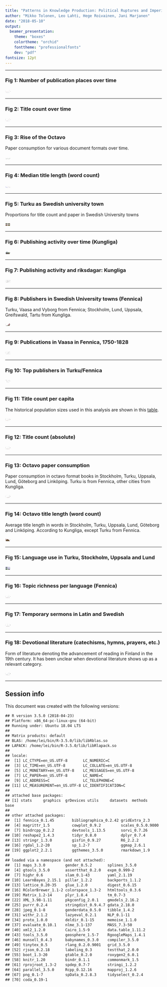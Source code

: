```yaml
---
title: "Patterns in Knowledge Production: Political Ruptures and Imperial Dynamics Shaping Public Discourse in Sweden and Finland, 1640–1828"
author: "Mikko Tolonen, Leo Lahti, Hege Roivainen, Jani Marjanen"
date: "2018-05-10"
output: 
  beamer_presentation:
    theme: "boxes"
    colortheme: "orchid"
    fonttheme: "professionalfonts"
    dev: "pdf"
fontsize: 12pt
---
```







---


### Fig 1: Number of publication places over time

<img src="20170201_manuscript/Figure_1-1.eps" title="plot of chunk Figure_1" alt="plot of chunk Figure_1" width="17cm" />

---


### Fig 2: Title count over time

<img src="20170201_manuscript/Figure_2-1.eps" title="plot of chunk Figure_2" alt="plot of chunk Figure_2" width="17cm" />

---

### Fig 3: Rise of the Octavo

Paper consumption for various document formats over time.



<img src="20170201_manuscript/Figure_3-1.eps" title="plot of chunk Figure_3" alt="plot of chunk Figure_3" width="17cm" />



---


### Fig 4: Median title length (word count)

<img src="20170201_manuscript/Figure_4-1.eps" title="plot of chunk Figure_4" alt="plot of chunk Figure_4" width="17cm" />

---


### Fig 5: Turku as Swedish university town

Proportions for title count and paper in Swedish University towns
 


<img src="20170201_manuscript/Figure_5-1.eps" title="plot of chunk Figure_5" alt="plot of chunk Figure_5" width="17cm" />

---

### Fig 6: Publishing activity over time (Kungliga)

<img src="20170201_manuscript/Figure_6-1.eps" title="plot of chunk Figure_6" alt="plot of chunk Figure_6" width="17cm" />

---


### Fig 7: Publishing activity and riksdagar: Kungliga

<img src="20170201_manuscript/Figure_7-1.eps" title="plot of chunk Figure_7" alt="plot of chunk Figure_7" width="17cm" />

---


### Fig 8: Publishers in Swedish University towns (Fennica)

Turku, Vaasa and Vyborg from Fennica; Stockholm, Lund, Uppsala, Greifswald, Tartu from Kungliga.

<img src="20170201_manuscript/Figure_8-1.eps" title="plot of chunk Figure_8" alt="plot of chunk Figure_8" width="17cm" />

---



### Fig 9: Publications in Vaasa in Fennica, 1750-1828


<img src="20170201_manuscript/Figure_9-1.eps" title="plot of chunk Figure_9" alt="plot of chunk Figure_9" width="17cm" />


---


### Fig 10: Top publishers in Turku/Fennica

<img src="20170201_manuscript/Figure_10-1.eps" title="plot of chunk Figure_10" alt="plot of chunk Figure_10" width="17cm" />

---



### Fig 11: Title count per capita

The historical population sizes used in this analysis are shown in this [table](https://github.com/COMHIS/bibliographica/blob/master/inst/extdata/population_sizes_in_cities.csv).

<img src="20170201_manuscript/Figure_11-1.eps" title="plot of chunk Figure_11" alt="plot of chunk Figure_11" width="17cm" />

---



### Fig 12: Title count (absolute)

<img src="20170201_manuscript/Figure_12-1.eps" title="plot of chunk Figure_12" alt="plot of chunk Figure_12" width="17cm" />

---




### Fig 13: Octavo paper consumption

Paper consumption in octavo format books in Stockholm, Turku, Uppsala,
Lund, Göteborg and Linköping. Turku is from Fennica, other cities from
Kungliga.

<img src="20170201_manuscript/Figure_13-1.eps" title="plot of chunk Figure_13" alt="plot of chunk Figure_13" width="17cm" />


---


### Fig 14: Octavo title length (word count)

Average title length in words in Stockholm, Turku, Uppsala, Lund, Göteborg and Linköping. According to Kungliga, except Turku from Fennica. 

<img src="20170201_manuscript/Figure_14-1.eps" title="plot of chunk Figure_14" alt="plot of chunk Figure_14" width="17cm" />

---


### Fig 15: Language use in Turku, Stockholm, Uppsala and Lund




<img src="20170201_manuscript/Figure_15-1.eps" title="plot of chunk Figure_15" alt="plot of chunk Figure_15" width="17cm" />

---


### Fig 16: Topic richness per language (Fennica)

<img src="20170201_manuscript/Figure_16-1.eps" title="plot of chunk Figure_16" alt="plot of chunk Figure_16" width="17cm" />

---


### Fig 17: Temporary sermons in Latin and Swedish

<img src="20170201_manuscript/Figure_17-1.eps" title="plot of chunk Figure_17" alt="plot of chunk Figure_17" width="17cm" />

---


### Fig 18: Devotional literature (catechisms, hymns, prayers, etc.) 

Form of literature denoting the advancement of reading in Finland in the 19th century. It has been unclear when devotional literature  shows up as a relevant category.

<img src="20170201_manuscript/Figure_18-1.eps" title="plot of chunk Figure_18" alt="plot of chunk Figure_18" width="17cm" />

---



## Session info

This document was created with the following versions:


```
## R version 3.5.0 (2018-04-23)
## Platform: x86_64-pc-linux-gnu (64-bit)
## Running under: Ubuntu 18.04 LTS
## 
## Matrix products: default
## BLAS: /home/lei/bin/R-3.5.0/lib/libRblas.so
## LAPACK: /home/lei/bin/R-3.5.0/lib/libRlapack.so
## 
## locale:
##  [1] LC_CTYPE=en_US.UTF-8       LC_NUMERIC=C              
##  [3] LC_TIME=en_US.UTF-8        LC_COLLATE=en_US.UTF-8    
##  [5] LC_MONETARY=en_US.UTF-8    LC_MESSAGES=en_US.UTF-8   
##  [7] LC_PAPER=en_US.UTF-8       LC_NAME=C                 
##  [9] LC_ADDRESS=C               LC_TELEPHONE=C            
## [11] LC_MEASUREMENT=en_US.UTF-8 LC_IDENTIFICATION=C       
## 
## attached base packages:
## [1] stats     graphics  grDevices utils     datasets  methods   base     
## 
## other attached packages:
##  [1] fennica_0.1.45        bibliographica_0.2.42 gridExtra_2.3        
##  [4] magrittr_1.5          cowplot_0.9.2         scales_0.5.0.9000    
##  [7] bindrcpp_0.2.2        devtools_1.13.5       sorvi_0.7.26         
## [10] reshape2_1.4.3        tidyr_0.8.0           dplyr_0.7.4          
## [13] stringr_1.3.0         gisfin_0.9.27         R6_2.2.2             
## [16] rgdal_1.2-20          sp_1.2-7              ggmap_2.6.1          
## [19] ggplot2_2.2.1         ggthemes_3.5.0        rmarkdown_1.9        
## 
## loaded via a namespace (and not attached):
##  [1] maps_3.3.0         gender_0.5.2       splines_3.5.0     
##  [4] gtools_3.5.0       assertthat_0.2.0   expm_0.999-2      
##  [7] highr_0.6          slam_0.1-43        yaml_2.1.19       
## [10] LearnBayes_2.15.1  pillar_1.2.2       backports_1.1.2   
## [13] lattice_0.20-35    glue_1.2.0         digest_0.6.15     
## [16] RColorBrewer_1.1-2 colorspace_1.3-2   htmltools_0.3.6   
## [19] Matrix_1.2-14      plyr_1.8.4         tm_0.7-3          
## [22] XML_3.98-1.11      pkgconfig_2.0.1    gmodels_2.16.2    
## [25] purrr_0.2.4        stringdist_0.9.4.7 gdata_2.18.0      
## [28] jpeg_0.1-8         genderdata_0.5.0   tibble_1.4.2      
## [31] withr_2.1.2        lazyeval_0.2.1     NLP_0.1-11        
## [34] proto_1.0.0        deldir_0.1-15      memoise_1.1.0     
## [37] evaluate_0.10.1    nlme_3.1-137       MASS_7.3-50       
## [40] xml2_1.2.0         Cairo_1.5-9        data.table_1.11.2 
## [43] tools_3.5.0        geosphere_1.5-7    RgoogleMaps_1.4.1 
## [46] munsell_0.4.3      babynames_0.3.0    compiler_3.5.0    
## [49] tinytex_0.5        rlang_0.2.0.9001   grid_3.5.0        
## [52] rjson_0.2.18       labeling_0.3       testthat_2.0.0    
## [55] boot_1.3-20        gtable_0.2.0       roxygen2_6.0.1    
## [58] knitr_1.20         bindr_0.1.1        commonmark_1.5    
## [61] rprojroot_1.3-2    spdep_0.7-7        stringi_1.2.2     
## [64] parallel_3.5.0     Rcpp_0.12.16       mapproj_1.2.6     
## [67] png_0.1-7          spData_0.2.8.3     tidyselect_0.2.4  
## [70] coda_0.19-1
```






